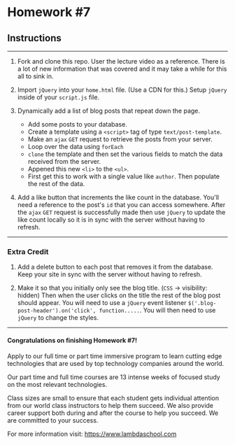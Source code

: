 # Homework #7

## Instructions
---
1. Fork and clone this repo.  User the lecture video as a reference.  There is a lot of new information that was covered and it may take a while for this all to sink in.



2. Import `jQuery` into your `home.html` file. (Use a CDN for this.)  Setup `jQuery` inside of your `script.js` file.


3. Dynamically add a list of blog posts that repeat down the page.

	* Add some posts to your database.
	* Create a template using a `<script>` tag of type `text/post-template`.
	* Make an `ajax` `GET` request to retrieve the posts from your server.
	* Loop over the data using `forEach`
	* `clone` the template and then set the various fields to match the data received from the server.
	* Appened this new `<li>` to the `<ul>`.
	* First get this to work with a single value like `author`.  Then populate the rest of the data.

4. Add a like button that increments the like count in the database.  You'll need a reference to the post's `id` that you can access somewhere.  After the `ajax` `GET` request is successfully made then use `jQuery` to update the like count locally so it is in sync with the server without having to refresh.




---

### Extra Credit

1. Add a delete button to each post that removes it from the database.  Keep your site in sync with the server without having to refresh.



2. Make it so that you initially only see the blog title. (`CSS` -> visibility: hidden) Then when the user clicks on the title the rest of the blog post should appear.  You will need to use a `jQuery` event listener `$('.blog-post-header').on('click', function.....`.  You will then need to use `jQuery` to change the styles.



---
#### Congratulations on finishing Homework #7!
Apply to our full time or part time immersive program to learn cutting edge technologies that are used by top technology companies around the world.

Our part time and full time courses are 13 intense weeks of focused study on the most relevant technologies.  

Class sizes are small to ensure that each student gets individual attention from our world class instructors to help them succeed.  We also provide career support both during and after the course to help you succeed.  We are committed to your success.

For more information visit: https://www.lambdaschool.com
